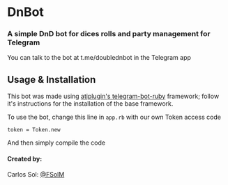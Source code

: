 # DnBot
### A simple DnD bot for dices rolls and party management for Telegram

You can talk to the bot at t.me/doublednbot in the Telegram app

## Usage & Installation

This bot was made using [atiplugin's telegram-bot-ruby](https://github.com/atipugin/telegram-bot-ruby) framework; follow it's instructions for the installation of the base framework.

To use the bot, change this line in `app.rb` with our own Token access code

```
token = Token.new
```

And then simply compile the code

#### Created by:

Carlos Sol: [@FSolM](https://github.com/FSolM)
